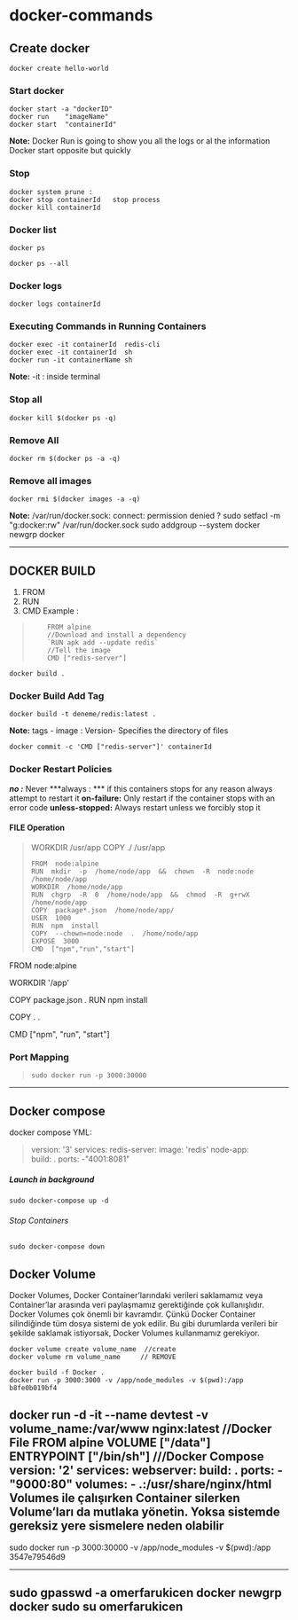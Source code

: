# docker-commands

## Create docker

    docker create hello-world

### Start docker

    docker start -a "dockerID"
    docker run    "imageName"
    docker start  "containerId"
**Note:**  Docker Run is going to show you all the logs or al the information Docker start opposite but quickly

###  Stop 

    docker system prune :
    docker stop containerId   stop process
    docker kill containerId  

### Docker list

    docker ps 
    
    docker ps --all 

### Docker logs

    docker logs containerId


### Executing Commands in Running Containers

    docker exec -it containerId  redis-cli
    docker exec -it containerId  sh 
    docker run -it containerName sh
**Note:**  -it : inside terminal
### Stop all 
    docker kill $(docker ps -q) 
### Remove All    

    docker rm $(docker ps -a -q) 
### Remove all images

    docker rmi $(docker images -a -q)
   **Note:**  /var/run/docker.sock: connect: permission denied ? 
   sudo setfacl -m "g:docker:rw" /var/run/docker.sock
   sudo addgroup --system docker 
   newgrp docker


------------------------------------------
## DOCKER BUILD

 1. FROM 
 2. RUN 
 3. CMD
Example :

>         FROM alpine
>         //Download and install a dependency
>         `RUN apk add --update redis`    
>         //Tell the image
>         CMD ["redis-server"]

 `docker build . `
 
### Docker Build Add Tag

    docker build -t deneme/redis:latest .
    
**Note:**  tags -  image : Version- Specifies the directory of files

    docker commit -c 'CMD ["redis-server"]' containerId

### Docker Restart Policies
***no :*** Never
***always : *** if this containers stops for any reason always attempt to restart it
**on-failure:** Only restart if the container stops with an error code
**unless-stopped:** Always restart unless we forcibly stop it


#### FILE  Operation

> WORKDIR /usr/app 
> COPY ./ /usr/app
> 
>     FROM  node:alpine
>     RUN  mkdir  -p  /home/node/app  &&  chown  -R  node:node  /home/node/app
>     WORKDIR  /home/node/app
>     RUN  chgrp  -R  0  /home/node/app  &&  chmod  -R  g+rwX  /home/node/app
>     COPY  package*.json  /home/node/app/
>     USER  1000
>     RUN  npm  install
>     COPY  --chown=node:node  .  /home/node/app
>     EXPOSE  3000
>     CMD  ["npm","run","start"]

FROM node:alpine

WORKDIR '/app'

COPY package.json .
RUN npm install

COPY . .

CMD ["npm", "run", "start"]

### Port Mapping
> `sudo docker run -p 3000:30000`
-----------------------------------------------------------

## Docker compose
docker compose YML: 

> version: '3' services:
>      redis-server:
>         image: 'redis'
>      node-app:   
>         build: .
>         ports:
>             -"4001:8081"

##### Launch in background            

    sudo docker-compose up -d

###### Stop Containers

    sudo docker-compose down

## Docker Volume
Docker Volumes, Docker Container’larındaki verileri saklamamız veya Container’lar arasında veri paylaşmamız gerektiğinde çok kullanışlıdır. Docker Volumes çok önemli bir kavramdır. Çünkü Docker Container silindiğinde tüm dosya sistemi de yok edilir. Bu gibi durumlarda verileri bir şekilde saklamak istiyorsak, Docker Volumes kullanmamız gerekiyor.

    docker volume create volume_name  //create
    docker volume rm volume_name     // REMOVE
    
    docker build -f Docker .
    docker run -p 3000:3000 -v /app/node_modules -v $(pwd):/app b8fe0b019bf4


docker run -d -it --name devtest -v volume_name:/var/www nginx:latest
//Docker File 
FROM alpine
VOLUME ["/data"]
ENTRYPOINT ["/bin/sh"] 
///Docker Compose
version: '2'
services:
  webserver:
    build: .
    ports:
     - "9000:80"
    volumes:
     - .:/usr/share/nginx/html
Volumes ile çalışırken Container silerken Volume’ları da mutlaka yönetin. Yoksa sistemde gereksiz yere sismelere neden olabilir
----------------------------------------------
sudo docker run -p 3000:30000 -v /app/node_modules -v $(pwd):/app 3547e79546d9

---------------------------------------------------------
sudo gpasswd -a omerfarukicen docker
newgrp docker
sudo su omerfarukicen
-----------------------------------------------------------

